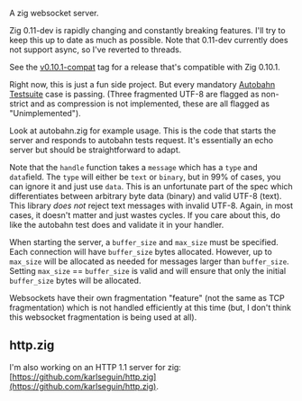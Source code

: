 A zig websocket server.

Zig 0.11-dev is rapidly changing and constantly breaking features. I'll try to keep this up to date as much as possible. Note that 0.11-dev currently does not support async, so I've reverted to threads.

See the [v0.10.1-compat](https://github.com/karlseguin/websocket.zig/tree/v0.10.1-compat) tag for a release that's compatible with Zig 0.10.1.

Right now, this is just a fun side project. But every mandatory [Autobahn Testsuite](https://github.com/crossbario/autobahn-testsuite) case is passing. (Three fragmented UTF-8 are flagged as non-strict and as compression is not implemented, these are all flagged as "Unimplemented").

Look at autobahn.zig for example usage. This is the code that starts the server and responds to autobahn tests request. It's essentially an echo server but should be straightforward to adapt.

Note that the `handle` function takes a `message` which has a `type` and `data`field. The `type` will either be `text` or `binary`, but in 99% of cases, you can ignore it and just use `data`. This is an unfortunate part of the spec which differentiates between arbitrary byte data (binary) and valid UTF-8 (text). This library _does not_ reject text messages with invalid UTF-8. Again, in most cases, it doesn't matter and just wastes cycles. If you care about this, do like the autobahn test does and validate it in your handler.

When starting the server, a `buffer_size` and `max_size` must be specified. Each connection will have `buffer_size` bytes allocated. However, up to `max_size` will be allocated as needed for messages larger than `buffer_size`. Setting `max_size` == `buffer_size` is valid and will ensure that only the initial `buffer_size` bytes will be allocated.

Websockets have their own fragmentation "feature" (not the same as TCP fragmentation) which is not handled efficiently at this time (but, I don't think this websocket fragmentation is being used at all).

## http.zig
I'm also working on an HTTP 1.1 server for zig: [https://github.com/karlseguin/http.zig](https://github.com/karlseguin/http.zig).
